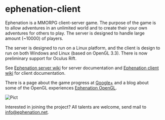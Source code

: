 ephenation-client
=================

Ephenation is a MMORPG client-server game.
The purpose of the game is to allow adventures in an unlimited world and to create their your own adventures
for others to play.
The server is designed to handle large amount (~10000) of players.

The server is designed to run on a Linux platform, and the client is design to run on both Windows and Linux
(based on OpenGL 3.3). There is now preliminary support for Oculus Rift.

See [Ephenation server wiki](https://github.com/larspensjo/ephenation-server/wiki) for server documentation
and [Ephenation client wiki](https://github.com/larspensjo/ephenation-client/wiki) for client documentation.

There is a page about the game progress at [Google+](https://plus.google.com/u/0/b/116961322217479341351/116961322217479341351/posts)
and a blog about some of the OpenGL experiences [Ephenation OpenGL](http://ephenationopengl.blogspot.se/).

![Pict](https://lh5.googleusercontent.com/-osMriYp7jLg/UGcrFi1suUI/AAAAAAAAAUY/deSaaYmIsco/s650/Valley_2012-09-30.jpeg)

Interested in joining the project? All talents are welcome, send mail to info@ephenation.net.
